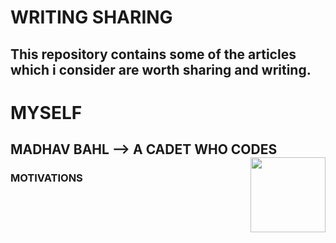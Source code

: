 # WRITING SHARING
This repository contains some of the articles which i consider are worth sharing and writing.
------
# MYSELF
MADHAV BAHL
    --> A CADET WHO CODES
[<img src="https://avatars1.githubusercontent.com/u/26179770?s=400&v=4" align="right" height="120">](MyWrites/Myself.md)
------
### MOTIVATIONS

